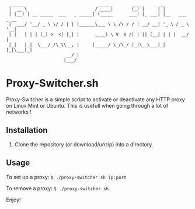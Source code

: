 ```
  _____                            _____         _ _       _               
 |  __ \                          / ____|       (_) |     | |              
 | |__) | __ _____  ___   _ _____| (_____      ___| |_ ___| |__   ___ _ __ 
 |  ___/ '__/ _ \ \/ / | | |______\___ \ \ /\ / / | __/ __| '_ \ / _ \ '__|
 | |   | | | (_) >  <| |_| |      ____) \ V  V /| | || (__| | | |  __/ |   
 |_|   |_|  \___/_/\_\\__, |     |_____/ \_/\_/ |_|\__\___|_| |_|\___|_|   
                       __/ |                                               
                      |___/                                                
```

Proxy-Switcher.sh
=============

Proxy-Switcher is a simple script to activate or deactivate any HTTP proxy on Linux Mint or Ubuntu.
This is usefull when going through a lot of networks !

Installation
-------------

 1. Clone the repository (or download/unzip) into a directory.

Usage
-------------

To set up a proxy: `$ ./proxy-switcher.sh ip:port`

To remove a proxy: `$ ./proxy-switcher.sh`


Enjoy!
